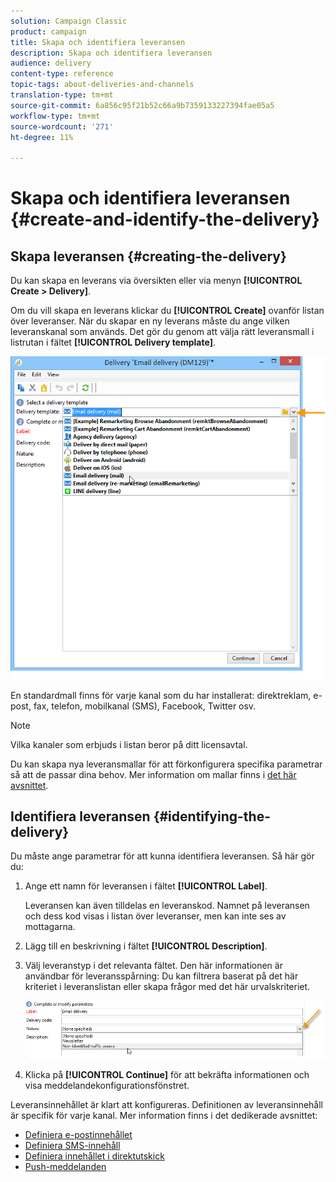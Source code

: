 ```yaml
---
solution: Campaign Classic
product: campaign
title: Skapa och identifiera leveransen
description: Skapa och identifiera leveransen
audience: delivery
content-type: reference
topic-tags: about-deliveries-and-channels
translation-type: tm+mt
source-git-commit: 6a856c95f21b52c66a9b7359133227394fae05a5
workflow-type: tm+mt
source-wordcount: '271'
ht-degree: 11%

---
```



# Skapa och identifiera leveransen {#create-and-identify-the-delivery}

## Skapa leveransen {#creating-the-delivery}

Du kan skapa en leverans via översikten eller via menyn **[!UICONTROL Create > Delivery]**.


Om du vill skapa en leverans klickar du **[!UICONTROL Create]** ovanför listan över leveranser. När du skapar en ny leverans måste du ange vilken leveranskanal som används. Det gör du genom att välja rätt leveransmall i listrutan i fältet **[!UICONTROL Delivery template]**.

![](assets/s_ncs_user_wizard_email01_1.png)

En standardmall finns för varje kanal som du har installerat: direktreklam, e-post, fax, telefon, mobilkanal (SMS), Facebook, Twitter osv.

>[!NOTE]
>
>Vilka kanaler som erbjuds i listan beror på ditt licensavtal.

Du kan skapa nya leveransmallar för att förkonfigurera specifika parametrar så att de passar dina behov. Mer information om mallar finns i [det här avsnittet](../../delivery/using/about-templates.md).

## Identifiera leveransen {#identifying-the-delivery}

Du måste ange parametrar för att kunna identifiera leveransen. Så här gör du:

1. Ange ett namn för leveransen i fältet **[!UICONTROL Label]**.

   Leveransen kan även tilldelas en leveranskod. Namnet på leveransen och dess kod visas i listan över leveranser, men kan inte ses av mottagarna.

1. Lägg till en beskrivning i fältet **[!UICONTROL Description]**.
1. Välj leveranstyp i det relevanta fältet. Den här informationen är användbar för leveransspårning: Du kan filtrera baserat på det här kriteriet i leveranslistan eller skapa frågor med det här urvalskriteriet.

   ![](assets/s_ncs_user_email_del_nature.png)

1. Klicka på **[!UICONTROL Continue]** för att bekräfta informationen och visa meddelandekonfigurationsfönstret.

Leveransinnehållet är klart att konfigureras. Definitionen av leveransinnehåll är specifik för varje kanal. Mer information finns i det dedikerade avsnittet:

* [Definiera e-postinnehållet](../../delivery/using/defining-the-email-content.md)
* [Definiera SMS-innehåll](../../delivery/using/sms-create.md#defining-the-sms-content)
* [Definiera innehållet i direktutskick](../../delivery/using/defining-the-direct-mail-content.md)
* [Push-meddelanden](../../delivery/using/about-mobile-app-channel.md)

